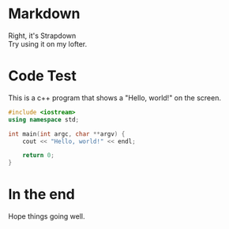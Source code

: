 # Markdown
Right, it's Strapdown  
Try using it on my lofter.  

# Code Test
This is a c++ program that shows a "Hello, world!" on the screen.  
```c++
#include <iostream>
using namespace std;

int main(int argc, char **argv) {
    cout << "Hello, world!" << endl;

    return 0;
}
```

# In the end
Hope things going well.
